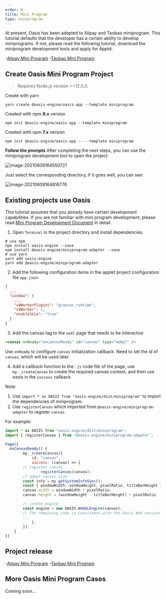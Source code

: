 ```yaml
---
order: 0
title: Mini Program
type: miniprogram
---
```


At present, Oasis has been adapted to Alipay and Taobao miniprogram. This tutorial defaults that the developer has a certain ability to develop miniprograms. If not, please read the following tutorial, download the miniprogram development tools and apply for AppId:

-[Alipay Mini Program](https://opendocs.alipay.com/mini/developer) -[Taobao Mini Program](https://miniapp.open.taobao.com/docV3.htm?docId=119114&docType=1&tag=dev)

## Create Oasis Mini Program Project

> Requires Node.js version >=12.0.0.

Create with yarn

```shell
yarn create @oasis-engine/oasis-app --template miniprogram
```

Created with npm **6.x** version

```
npm init @oasis-engine/oasis-app --template miniprogram
```

Created with npm **7.x** version

```shell
npm init @oasis-engine/oasis-app -- --template miniprogram
```

**Follow the prompts** After completing the next steps, you can use the miniprogram development tool to open the project:

![image-20210609164550721](https://gw.alipayobjects.com/zos/OasisHub/3e2df40f-6ccd-4442-85f8-69233d04b3b5/image-20210609164550721.png)

Just select the corresponding directory, if it goes well, you can see:

![image-20210609164816776](https://gw.alipayobjects.com/zos/OasisHub/04386e9c-b882-41f7-8aa6-a1bf990d578b/image-20210609164816776.png)

## Existing projects use Oasis

This tutorial assumes that you already have certain development capabilities. If you are not familiar with mini program development, please read [Mini Program Development Document](https://opendocs.alipay.com/mini/developer) in detail.

1. Open `Terminal` in the project directory and install dependencies:

```shell
# use npm
npm install oasis-engine --save
npm install @oasis-engine/miniprogram-adapter --save
# use yarn
yarn add oasis-engine
yarn add @oasis-engine/miniprogram-adapter
```

2. Add the following configuration items in the applet project configuration file `app.json`:

```json
{
  ...
  "window": {
    ...
    "v8WorkerPlugins": "gcanvas_runtime",
    "v8Worker": 1,
    "enableSkia": "true"
  }
}
```

3. Add the canvas tag to the `axml` page that needs to be interactive

```html
<canvas onReady="onCanvasReady" id="canvas" type="webgl" />
```

Use `onReady` to configure `canvas` initialization callback. Need to set the id of `canvas`, which will be used later.

4. Add a callback function to the `.js` code file of the page, use `my._createCanvas` to create the required canvas context, and then use oasis in the `success` callback.

Note:

1. Use `import * as OASIS from "oasis-engine/dist/miniprogram"` to import the dependencies of miniprogram.
2. Use `registerCanvas` which imported from `@oasis-engine/miniprogram-adapter` to register `canvas`.

For example:

```js
import * as OASIS from "oasis-engine/dist/miniprogram";
import { registerCanvas } from "@oasis-engine/miniprogram-adapter";

Page({
  onCanvasReady() {
		my._createCanvas({
			id: "canvas",
			success: (canvas) => {
        // register canvas
				registerCanvas(canvas);
        // adapt canvas size
        const info = my.getSystemInfoSync();
        const { windowWidth, windowHeight, pixelRatio, titleBarHeight } = info;
        canvas.width = windowWidth * pixelRatio;
        canvas.height = (windowHeight - titleBarHeight) * pixelRatio;

        // create engine
        const engine = new OASIS.WebGLEngine(canvas);
        // The remaining code is consistent with the Oasis Web version
        ...
			},
		});
	}
})
```

## Project release

-[Alipay Mini Program](https://opendocs.alipay.com/mini/introduce/release) -[Taobao Mini Program](https://developer.alibaba.com/docs/doc.htm?spm=a219a.7629140.0.0.258775fexQgSFj&treeId=635&articleId=117321&docType=1)

## More Oasis Mini Program Cases

Coming soon...
